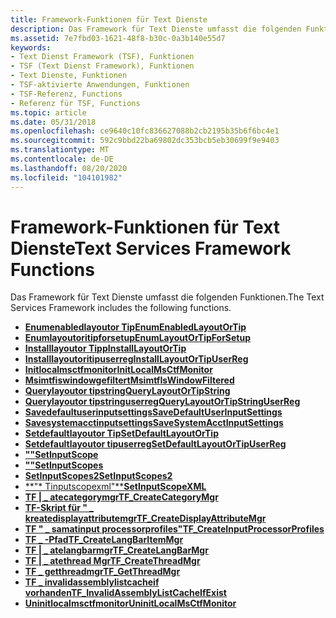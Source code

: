 ```yaml
---
title: Framework-Funktionen für Text Dienste
description: Das Framework für Text Dienste umfasst die folgenden Funktionen. Enumenabledlayoutor tipumlayoutor tipforsetupinstalllayoutor tipinstalllayoutor tipuserreginitlocalmsctfmonitormsimtfiswindowfilteredquerylayoutortipstringquerylayoutortipstringuserregsavedefaultuserinputsettingssavesystemacctinputsettingssetdefaultlayoutortipsetdefaultlayoutor tipuserregabtinputscopes etinputscopessetinputscopes2setinputscopexmltf " \_ samatecategorymgrtf" | \_ atedisplayattributemgrtf "| \_ ateinputprocessorprofilestf". \_ angbaritemmgrtf " \_ itatelangbarmgrtf" mit dem Wert " \_ \_ deethlumgrtf getthreadmgrtf \_ invalidassemblylistcacheifexistuninitlocalmsctfmonitor"
ms.assetid: 7e7fbd03-1621-48f8-b30c-0a3b140e55d7
keywords:
- Text Dienst Framework (TSF), Funktionen
- TSF (Text Dienst Framework), Funktionen
- Text Dienste, Funktionen
- TSF-aktivierte Anwendungen, Funktionen
- TSF-Referenz, Functions
- Referenz für TSF, Functions
ms.topic: article
ms.date: 05/31/2018
ms.openlocfilehash: ce9640c10fc836627088b2cb2195b35b6f6bc4e1
ms.sourcegitcommit: 592c9bbd22ba69802dc353bcb5eb30699f9e9403
ms.translationtype: MT
ms.contentlocale: de-DE
ms.lasthandoff: 08/20/2020
ms.locfileid: "104101982"
---
```

# <a name="text-services-framework-functions"></a><span data-ttu-id="07a79-109">Framework-Funktionen für Text Dienste</span><span class="sxs-lookup"><span data-stu-id="07a79-109">Text Services Framework Functions</span></span>

<span data-ttu-id="07a79-110">Das Framework für Text Dienste umfasst die folgenden Funktionen.</span><span class="sxs-lookup"><span data-stu-id="07a79-110">The Text Services Framework includes the following functions.</span></span>

-   [<span data-ttu-id="07a79-111">**Enumenabledlayoutor Tip**</span><span class="sxs-lookup"><span data-stu-id="07a79-111">**EnumEnabledLayoutOrTip**</span></span>](/windows/desktop/TSF/enumenabledlayoutortip)
-   [<span data-ttu-id="07a79-112">**Enumlayoutoritipforsetup**</span><span class="sxs-lookup"><span data-stu-id="07a79-112">**EnumLayoutOrTipForSetup**</span></span>](/windows/desktop/TSF/enumlayoutortipforsetup)
-   [<span data-ttu-id="07a79-113">**Installlayoutor Tipp**</span><span class="sxs-lookup"><span data-stu-id="07a79-113">**InstallLayoutOrTip**</span></span>](/windows/desktop/TSF/installlayoutortip)
-   [<span data-ttu-id="07a79-114">**Installlayoutoritipuserreg**</span><span class="sxs-lookup"><span data-stu-id="07a79-114">**InstallLayoutOrTipUserReg**</span></span>](/windows/desktop/TSF/installlayoutortipuserreg)
-   [<span data-ttu-id="07a79-115">**Initlocalmsctfmonitor**</span><span class="sxs-lookup"><span data-stu-id="07a79-115">**InitLocalMsCtfMonitor**</span></span>](/windows/desktop/api/msctfmonitorapi/nf-msctfmonitorapi-initlocalmsctfmonitor)
-   [<span data-ttu-id="07a79-116">**Msimtfiswindowgefiltert**</span><span class="sxs-lookup"><span data-stu-id="07a79-116">**MsimtfIsWindowFiltered**</span></span>](/windows/desktop/TSF/msimtfiswindowfiltered)
-   [<span data-ttu-id="07a79-117">**Querylayoutor tipstring**</span><span class="sxs-lookup"><span data-stu-id="07a79-117">**QueryLayoutOrTipString**</span></span>](/windows/desktop/TSF/querylayoutortipstring)
-   [<span data-ttu-id="07a79-118">**Querylayoutor tipstringuserreg**</span><span class="sxs-lookup"><span data-stu-id="07a79-118">**QueryLayoutOrTipStringUserReg**</span></span>](/windows/desktop/TSF/querylayoutortipstringuserreg)
-   [<span data-ttu-id="07a79-119">**Savedefaultuserinputsettings**</span><span class="sxs-lookup"><span data-stu-id="07a79-119">**SaveDefaultUserInputSettings**</span></span>](/windows/desktop/TSF/savedefaultuserinputsettings)
-   [<span data-ttu-id="07a79-120">**Savesystemacctinputsettings**</span><span class="sxs-lookup"><span data-stu-id="07a79-120">**SaveSystemAcctInputSettings**</span></span>](/windows/desktop/TSF/savesystemacctinputsettings)
-   [<span data-ttu-id="07a79-121">**Setdefaultlayoutor Tip**</span><span class="sxs-lookup"><span data-stu-id="07a79-121">**SetDefaultLayoutOrTip**</span></span>](/windows/desktop/TSF/setdefaultlayoutortip)
-   [<span data-ttu-id="07a79-122">**Setdefaultlayoutor tipuserreg**</span><span class="sxs-lookup"><span data-stu-id="07a79-122">**SetDefaultLayoutOrTipUserReg**</span></span>](/windows/desktop/TSF/setdefaultlayoutortipuserreg)
-   [<span data-ttu-id="07a79-123">**""**</span><span class="sxs-lookup"><span data-stu-id="07a79-123">**SetInputScope**</span></span>](/windows/desktop/api/inputscope/nf-inputscope-setinputscope)
-   [<span data-ttu-id="07a79-124">**""**</span><span class="sxs-lookup"><span data-stu-id="07a79-124">**SetInputScopes**</span></span>](/windows/desktop/api/inputscope/nf-inputscope-setinputscopes)
-   [<span data-ttu-id="07a79-125">**SetInputScopes2**</span><span class="sxs-lookup"><span data-stu-id="07a79-125">**SetInputScopes2**</span></span>](/windows/desktop/api/inputscope/nf-inputscope-setinputscopes2)
-   [<span data-ttu-id="07a79-126">**"* Tinputscopexml"*\*</span><span class="sxs-lookup"><span data-stu-id="07a79-126">**SetInputScopeXML**</span></span>](/windows/desktop/api/inputscope/nf-inputscope-setinputscopexml)
-   [<span data-ttu-id="07a79-127">**TF | \_ atecategorymgr**</span><span class="sxs-lookup"><span data-stu-id="07a79-127">**TF\_CreateCategoryMgr**</span></span>](/windows/desktop/api/Msctf/nf-msctf-tf_createcategorymgr)
-   [<span data-ttu-id="07a79-128">**TF-Skript für " \_ kreatedisplayattributemgr**</span><span class="sxs-lookup"><span data-stu-id="07a79-128">**TF\_CreateDisplayAttributeMgr**</span></span>](/windows/desktop/api/Msctf/nf-msctf-tf_createdisplayattributemgr)
-   [<span data-ttu-id="07a79-129">**TF " \_ samatinput processorprofiles"**</span><span class="sxs-lookup"><span data-stu-id="07a79-129">**TF\_CreateInputProcessorProfiles**</span></span>](/windows/desktop/api/Msctf/nf-msctf-tf_createinputprocessorprofiles)
-   [<span data-ttu-id="07a79-130">**TF \_ -Pfad**</span><span class="sxs-lookup"><span data-stu-id="07a79-130">**TF\_CreateLangBarItemMgr**</span></span>](/windows/desktop/api/Msctf/nf-msctf-tf_createlangbaritemmgr)
-   [<span data-ttu-id="07a79-131">**TF | \_ atelangbarmgr**</span><span class="sxs-lookup"><span data-stu-id="07a79-131">**TF\_CreateLangBarMgr**</span></span>](/windows/desktop/api/Msctf/nf-msctf-tf_createlangbarmgr)
-   [<span data-ttu-id="07a79-132">**TF | \_ atethread Mgr**</span><span class="sxs-lookup"><span data-stu-id="07a79-132">**TF\_CreateThreadMgr**</span></span>](/windows/desktop/api/Msctf/nf-msctf-tf_createthreadmgr)
-   [<span data-ttu-id="07a79-133">**TF \_ getthreadmgr**</span><span class="sxs-lookup"><span data-stu-id="07a79-133">**TF\_GetThreadMgr**</span></span>](/windows/desktop/api/Msctf/nf-msctf-tf_getthreadmgr)
-   [<span data-ttu-id="07a79-134">**TF \_ invalidassemblylistcacheif vorhanden**</span><span class="sxs-lookup"><span data-stu-id="07a79-134">**TF\_InvalidAssemblyListCacheIfExist**</span></span>](/windows/desktop/TSF/tf-invalidassemblylistcacheifexist)
-   [<span data-ttu-id="07a79-135">**Uninitlocalmsctfmonitor**</span><span class="sxs-lookup"><span data-stu-id="07a79-135">**UninitLocalMsCtfMonitor**</span></span>](/windows/desktop/api/msctfmonitorapi/nf-msctfmonitorapi-uninitlocalmsctfmonitor)

 

 